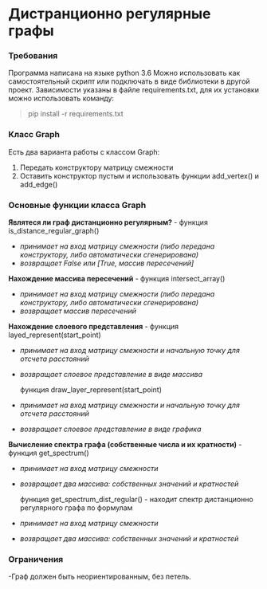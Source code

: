 # Дистранционно регулярные графы
### Требования
Программа написана на языке python 3.6
Можно использовать как самостоятельный скрипт или подключать в виде библиотеки в другой проект.
Зависимости указаны в файле requirements.txt,
для их установки можно использовать команду: 
> pip install -r requirements.txt
### Класс Graph
Есть два варианта работы с классом Graph: 
1) Передать конструктору матрицу смежности
2) Оставить конструктор пустым и использовать функции add_vertex() и add_edge()
### Основные функции класса Graph
**Являтеся ли граф дистанционно регулярным?** - функция is_distance_regular_graph() 
- *принимает на вход матрицу смежности (либо передана конструктору, либо автоматически сгенерирована)*
- *возвращает False или [True, массив пересечений]* 

**Нахождение массива пересечений** - функция intersect_array()
- *принимает на вход матрицу смежности (либо передана конструктору, либо автоматически сгенерирована)*
- *возвращает массив пересечений*

**Нахождение слоевого представления** - функция layed_represent(start_point)
- *принимает на вход матрицу смежности и начальную точку для отсчета расстояний*
- *возвращает слоевое представление в виде массива*

  функция draw_layer_represent(start_point)
- *принимает на вход матрицу смежности и начальную точку для отсчета расстояний*
- *возвращает слоевое представление в виде графика*

**Вычисление спектра графа (собственные числа и их кратности)** - функция get_spectrum()
- *принимает на вход матрицу смежности*
- *возвращает два массива: собственных значений и кратностей*

	функция get_spectrum_dist_regular() - находит спектр дистанционно регулярного графа по формулам
- *принимает на вход матрицу смежности*
- *возвращает два массива: собственных значений и кратностей*

### Ограничения
-Граф должен быть неориентированным, без петель.